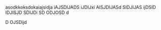 asodkkoksdokaiajsidja iAJSDIJADS iJDIJxi AISJDIJASd SIDJIJAS ijDSID 
IDJISJD 
SDIJDi 
SD
ODJOSD d

D OJSDijd 

